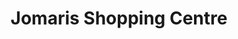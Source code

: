 ---
title: "Jomaris Shopping Centre"
url: /limuru/jomaris-shopping-centre/
shop: Einkaufszentrum
---